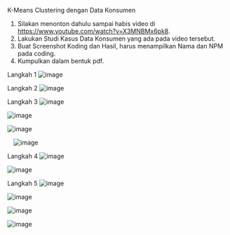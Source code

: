 K-Means Clustering dengan Data Konsumen
1.	Silakan menonton dahulu sampai habis video di https://www.youtube.com/watch?v=X3MNBMx6pk8.
2.	Lakukan Studi Kasus Data Konsumen yang ada pada video tersebut.
3.	Buat Screenshot Koding dan Hasil, harus menampilkan Nama dan NPM pada coding.
4.	Kumpulkan dalam bentuk pdf.

Langkah 1
 ![image](https://github.com/user-attachments/assets/6dc4693b-967c-4123-abe8-6b3cd080dfa0)

Langkah 2
 ![image](https://github.com/user-attachments/assets/1ae0e78c-b708-4889-a9b4-bff4cc3b39da)

Langkah 3
 ![image](https://github.com/user-attachments/assets/0f123fe8-90b5-438f-8a07-99c405d71bb9)

 ![image](https://github.com/user-attachments/assets/db7a2613-f15d-4e1b-ba1a-167e01bc376f)

 ![image](https://github.com/user-attachments/assets/f3be701a-0658-4ad2-bf70-75536f14fd3d)

 ![image](https://github.com/user-attachments/assets/a3e68e41-a14b-43da-84e3-866d77e7f058)

Langkah 4
 ![image](https://github.com/user-attachments/assets/c4a9af8c-3935-4b9d-810e-120a4b408069)

 ![image](https://github.com/user-attachments/assets/41ba7b23-c603-4f6a-8524-827ce4d0e780)

Langkah 5
 ![image](https://github.com/user-attachments/assets/de2c845e-b728-48f4-a852-e45b814ab976)

 ![image](https://github.com/user-attachments/assets/4bf9438f-f940-4ed3-a7da-633f893bb4e9)

 ![image](https://github.com/user-attachments/assets/1d196636-f2c4-41a5-957b-b932506f54fb)

 ![image](https://github.com/user-attachments/assets/9aa67a40-da87-4ac6-bb26-552b3da3172b)

